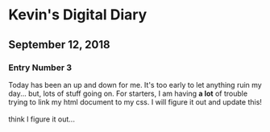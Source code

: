 <!DOCTYPE html>
<html>
<head>
<link href="Daily_Diaries/style.css" ref="stylesheet" type="text/css"></head>
<body><h1 class="Title">Kevin's Digital Diary</h1>
<h2 class="Date">September 12, 2018</h2>
<h3 class="Entry Number">Entry Number 3</h3>
<p>Today has been an up and down for me. It's too early to let anything ruin my day... but, lots of stuff going on. For starters, I am having <strong>a lot</strong> of trouble trying to link my html document to my css. I will figure it out and update this! <br><br>think I figure it out...</body>
</html>